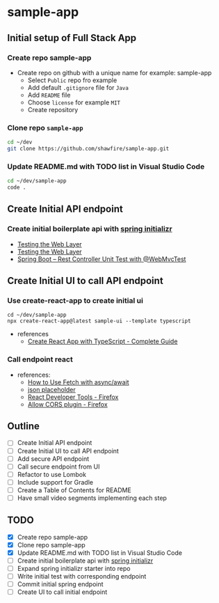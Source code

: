 # sample-app

## Initial setup of Full Stack App
### Create repo sample-app

- Create repo on github with a unique name for example: sample-app
  - Select `Public` repo fro example
  - Add default `.gitignore` file for `Java`
  - Add `README` file
  - Choose `license` for example `MIT`
  - Create repository

### Clone repo `sample-app`

```bash
cd ~/dev
git clone https://github.com/shawfire/sample-app.git
```

### Update README.md with TODO list in Visual Studio Code

```bash
cd ~/dev/sample-app
code .
```

## Create Initial API endpoint
### Create initial boilerplate api with [spring initializr](https://start.spring.io/)

- [Testing the Web Layer](https://spring.io/guides/gs/testing-web/)
- [Testing the Web Layer](https://spring.io/guides/gs/testing-web/)
- [Spring Boot – Rest Controller Unit Test with @WebMvcTest](https://www.bezkoder.com/spring-boot-webmvctest/)

## Create Initial UI to call API endpoint

### Use create-react-app to create initial ui
```
cd ~/dev/sample-app
npx create-react-app@latest sample-ui --template typescript
```

- references
  - [Create React App with TypeScript - Complete Guide](https://bobbyhadz.com/blog/react-create-react-app-typescript)

### Call endpoint react

- references:
  - [How to Use Fetch with async/await](https://dmitripavlutin.com/javascript-fetch-async-await/)
  - [json placeholder](https://jsonplaceholder.typicode.com/)
  - [React Developer Tools - Firefox](https://addons.mozilla.org/en-US/firefox/addon/react-devtools/)
  - [Allow CORS plugin - Firefox](https://addons.mozilla.org/en-US/firefox/addon/access-control-allow-origin/)

## Outline

- [ ] Create Initial API endpoint
- [ ] Create Initial UI to call API endpoint
- [ ] Add secure API endpoint
- [ ] Call secure endpoint from UI
- [ ] Refactor to use Lombok
- [ ] Include support for Gradle
- [ ] Create a Table of Contents for README
- [ ] Have small video segments implementing each step

## TODO

- [x] Create repo sample-app
- [x] Clone repo sample-app
- [x] Update README.md with TODO list in Visual Studio Code
- [ ] Create initial boilerplate api with [spring initializr](https://start.spring.io/)
- [ ] Expand spring initializr starter into repo
- [ ] Write initial test with corresponding endpoint
- [ ] Commit initial spring endpoint
- [ ] Create UI to call initial endpoint 
